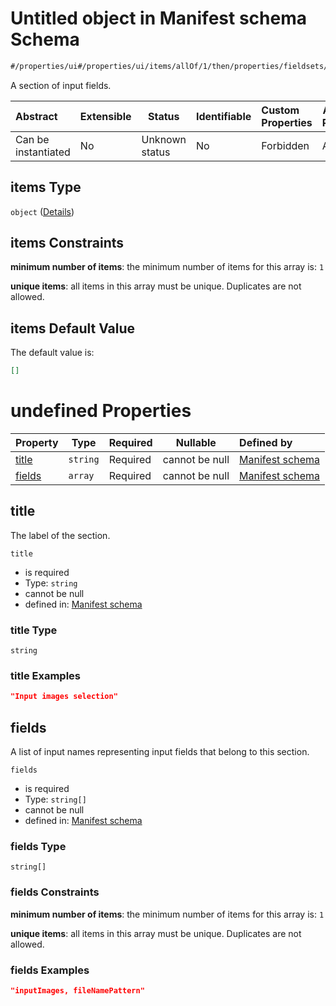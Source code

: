 # Untitled object in Manifest schema Schema

```txt
#/properties/ui#/properties/ui/items/allOf/1/then/properties/fieldsets/items
```

A section of input fields.


| Abstract            | Extensible | Status         | Identifiable | Custom Properties | Additional Properties | Access Restrictions | Defined In                                                            |
| :------------------ | ---------- | -------------- | ------------ | :---------------- | --------------------- | ------------------- | --------------------------------------------------------------------- |
| Can be instantiated | No         | Unknown status | No           | Forbidden         | Allowed               | none                | [manifest.schema.json\*](manifest.schema.json "open original schema") |

## items Type

`object` ([Details](manifest-properties-computational-tool-form-ui-definition-list-of-ui-definitions-allof-1-then-properties-fieldsets-items.md))

## items Constraints

**minimum number of items**: the minimum number of items for this array is: `1`

**unique items**: all items in this array must be unique. Duplicates are not allowed.

## items Default Value

The default value is:

```json
[]
```

# undefined Properties

| Property          | Type     | Required | Nullable       | Defined by                                                                                                                                                                                                                                                         |
| :---------------- | -------- | -------- | -------------- | :----------------------------------------------------------------------------------------------------------------------------------------------------------------------------------------------------------------------------------------------------------------- |
| [title](#title)   | `string` | Required | cannot be null | [Manifest schema](manifest-properties-computational-tool-form-ui-definition-list-of-ui-definitions-allof-1-then-properties-fieldsets-items-properties-title.md "\#/properties/ui#/properties/ui/items/allOf/1/then/properties/fieldsets/items/properties/title")   |
| [fields](#fields) | `array`  | Required | cannot be null | [Manifest schema](manifest-properties-computational-tool-form-ui-definition-list-of-ui-definitions-allof-1-then-properties-fieldsets-items-properties-fields.md "\#/properties/ui#/properties/ui/items/allOf/1/then/properties/fieldsets/items/properties/fields") |

## title

The label of the section.


`title`

-   is required
-   Type: `string`
-   cannot be null
-   defined in: [Manifest schema](manifest-properties-computational-tool-form-ui-definition-list-of-ui-definitions-allof-1-then-properties-fieldsets-items-properties-title.md "\#/properties/ui#/properties/ui/items/allOf/1/then/properties/fieldsets/items/properties/title")

### title Type

`string`

### title Examples

```json
"Input images selection"
```

## fields

A list of input names representing input fields that belong to this section.


`fields`

-   is required
-   Type: `string[]`
-   cannot be null
-   defined in: [Manifest schema](manifest-properties-computational-tool-form-ui-definition-list-of-ui-definitions-allof-1-then-properties-fieldsets-items-properties-fields.md "\#/properties/ui#/properties/ui/items/allOf/1/then/properties/fieldsets/items/properties/fields")

### fields Type

`string[]`

### fields Constraints

**minimum number of items**: the minimum number of items for this array is: `1`

**unique items**: all items in this array must be unique. Duplicates are not allowed.

### fields Examples

```json
"inputImages, fileNamePattern"
```
